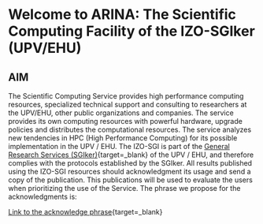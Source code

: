 # Welcome to ARINA:  The Scientific Computing Facility of the IZO-SGIker (UPV/EHU)


## AIM

The Scientific Computing Service provides high performance computing resources, specialized technical support and consulting to researchers at the UPV/EHU, other public organizations and companies. The service provides its own computing resources with powerful hardware, upgrade policies and distributes the computational resources. The service analyzes new tendencies in HPC (High Performance Computing) for its possible implementation in the UPV / EHU. The IZO-SGI is part of the [General Research Services (SGIker)](http://www.ehu.es/sgiker){target=_blank} of the UPV / EHU, and therefore complies with the protocols established by the SGIker. All results published using the IZO-SGI resources should acknowledgment its usage and send a copy of the publication. This publications will be used to evaluate the users when prioritizing the use of the Service. The phrase we propose for the acknowledgments is:

[Link to the acknowledge phrase](https://www.ehu.eus/documents/2458249/2653628/TEXTO+DE+AGRADECIMIENTOS+A+SGIKER+TRILINGUE.pdf/a4ccf8c4-dc67-48c7-b5ef-ac0bf588003c){target=_blank}


